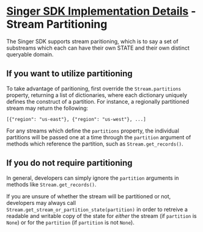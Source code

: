 # [Singer SDK Implementation Details](/.README.md) - Stream Partitioning

The Singer SDK supports stream paritioning, which is to say a set of substreams which each
can have their own STATE and their own distinct queryable domain.

## If you want to utilize partitioning

To take advantage of paritioning, first override the `Stream.partitions` property,
returning a list of dictionaries, where each dictionary uniquely defines the construct of
a partition. For instance, a regionally partitioned stream may return the following:

`[{"region": "us-east"}, {"region": "us-west"}, ...]`

For any streams which define the `partitions` property, the individual partitions will be
passed one at a time through the `partition` argument of methods which reference the 
partition, such as `Stream.get_records()`. 

## If you do not require partitioning

In general, developers can simply ignore the `partition` arguments in methods like 
`Stream.get_records()`.

If you are unsure of whether the stream will be partitioned or not, developers may always
call `Stream.get_stream_or_partition_state(partition)` in order to 
retreive a readable and writable copy of the state for _either_ the stream (if `partition`
is `None`) or for the `partition` (if `partition` is not `None`).
